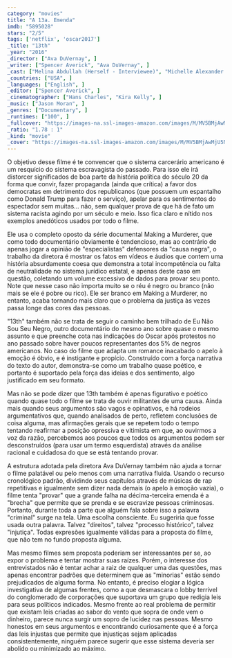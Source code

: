 ```yaml
---
category: "movies"
title: "A 13a. Emenda"
imdb: "5895028"
stars: "2/5"
tags: ['netflix', 'oscar2017']
_title: "13th"
_year: "2016"
_director: ["Ava DuVernay", ]
_writer: ["Spencer Averick", "Ava DuVernay", ]
_cast: ["Melina Abdullah (Herself - Interviewee)", "Michelle Alexander (Herself - Interviewee)", "Cory Booker (Himself - Interviewee)", "Dolores Canales (Herself - Interviewee)", "Gina Clayton (Herself - Interviewee)", "Jelani Cobb (Himself - Interviewee)", "Malkia Cyril (Herself - Interviewee)", "Angela Davis (Herself - Interviewee)", "Craig DeRoche (Himself - Interviewee)", ]
_countries: ["USA", ]
_languages: ["English", ]
_editor: ["Spencer Averick", ]
_cinematographer: ["Hans Charles", "Kira Kelly", ]
_music: ["Jason Moran", ]
_genres: ["Documentary", ]
_runtimes: ["100", ]
_fullcover: "https://images-na.ssl-images-amazon.com/images/M/MV5BMjAwMjU5NTAzOF5BMl5BanBnXkFtZTgwMjQwODQxMDI@.jpg"
_ratio: "1.78 : 1"
_kind: "movie"
_cover: "https://images-na.ssl-images-amazon.com/images/M/MV5BMjAwMjU5NTAzOF5BMl5BanBnXkFtZTgwMjQwODQxMDI@._V1._SX94_SY140_.jpg"
---
```

O objetivo desse filme é te convencer que o sistema carcerário americano é um resquício do sistema escravagista do passado. Para isso ele irá distorcer significados de boa parte da história política do século 20 da forma que convir, fazer propaganda (ainda que crítica) a favor dos democratas em detrimento dos republicanos (que possuem um espantalho como Donald Trump para fazer o serviço), apelar para os sentimentos do espectador sem muitas... não, sem qualquer prova de que há de fato um sistema racista agindo por um século e meio. Isso fica claro e nítido nos exemplos anedóticos usados por todo o filme.

Ele usa o completo oposto da série documental Making a Murderer, que como todo documentário obviamente é tendencioso, mas ao contrário de apenas jogar a opinião de "especialistas" defensores da "causa negra", o trabalho da diretora é mostrar os fatos em vídeos e áudios que contem uma história absurdamente coesa que demonstra a total incompetência ou falta de neutralidade no sistema jurídico estatal, e apenas deste caso em questão, coletando um volume excessivo de dados para provar seu ponto. Note que nesse caso não importa muito se o réu é negro ou branco (não mais se ele é pobre ou rico). Ele ser branco em Making a Murderer, no entanto, acaba tornando mais claro que o problema da justiça às vezes passa longe das cores das pessoas.

"13th" também não se trata de seguir o caminho bem trilhado de Eu Não Sou Seu Negro, outro documentário do mesmo ano sobre quase o mesmo assunto e que preenche cota nas indicações do Oscar após protestos no ano passado sobre haver poucos representantes dos 5% de negros americanos. No caso do filme que adapta um romance inacabado o apelo à emoção é óbvio, e é instigante e propício. Construído com a força narrativa do texto do autor, demonstra-se como um trabalho quase poético, e portanto é suportado pela força das ideias e dos sentimento, algo justificado em seu formato.

Mas não se pode dizer que 13th também é apenas figurativo e poético quando quase todo o filme se trata de ouvir militantes de uma causa. Ainda mais quando seus argumentos são vagos e opinativos, e há rodeios argumentativos que, quando analisados de perto, refletem conclusões de coisa alguma, mas afirmações gerais que se repetem todo o tempo tentando reafirmar a posição opressiva e vitimista em que, ao ouvirmos a voz da razão, percebemos aos poucos que todos os argumentos podem ser desconstruídos (para usar um termo esquerdista) através da análise racional e cuidadosa do que se está tentando provar.

A estrutura adotada pela diretora Ava DuVernay também não ajuda a tornar o filme palatável ou pelo menos com uma narrativa fluida. Usando o recurso cronológico padrão, dividindo seus capítulos através de músicas de rap repetitivas e igualmente sem dizer nada demais (o apelo à emoção vazia), o filme tenta "provar" que a grande falha na décima-terceira emenda é a "brecha" que permite que se prenda e se escravize pessoas criminosas. Portanto, durante toda a parte que alguém fala sobre isso a palavra "criminal" surge na tela. Uma escolha consciente. Eu sugeriria que fosse usada outra palavra. Talvez "direitos", talvez "processo histórico", talvez "injutiça". Todas expresões igualmente válidas para a proposta do filme, que não tem no fundo proposta alguma.

Mas mesmo filmes sem proposta poderiam ser interessantes per se, ao expor o problema e tentar mostrar suas raízes. Porém, o interesse dos entrevistados não é tentar achar a raiz de qualquer uma das questões, mas apenas encontrar padrões que determinem que as "minorias" estão sendo prejudicados de alguma forma. No entanto, é preciso elogiar a lógica investigativa de algumas frentes, como a que desmascara o lobby terrível do conglomerado de corporações que suportava um grupo que redigia leis para seus políticos indicados. Mesmo frente ao real problema de permitir que existam leis criadas ao sabor do vento que sopra de onde vem o dinheiro, parece nunca surgir um sopro de lucidez nas pessoas. Mesmo honestos em seus argumentos e encontrando curiosamente que é a força das leis injustas que permite que injustiças sejam aplicadas consistentemente, ninguém parece sugerir que esse sistema deveria ser abolido ou minimizado ao máximo.
